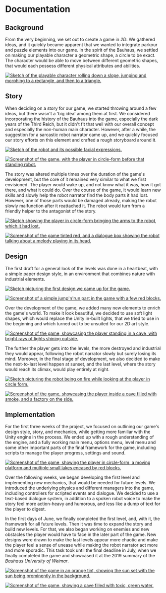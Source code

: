 
# Documentation

## Background
From the very beginning, we set out to create a game in *2D*. We gathered ideas, and it quickly became apparent that we wanted to integrate parkour and puzzle elements into our game. In the spirit of the Bauhaus, we settled on making our playable character a geometric shape, a circle to be exact. The character would be able to move between different geometric shapes, that would each possess different physical attributes and abilities.

[![Sketch of the playable character rolling down a slope, jumping and morphing to a rectangle, and then to a triangle.](/Documentation/Images/sketch_morph_mechanics.jpg)](#)

## Story
When deciding on a story for our game, we started throwing around a few ideas, but there wasn't a 'big idea' among them at first. We considered incorporating the history of the Bauhaus into the game, especially the dark years of the Third Reich, but it didn't fit that well with our overall concept and especially the non-human main character.  However, after a while, the suggestion for a sarcastic robot narrator came up, and we quickly focused our story efforts on this element and crafted a rough storyboard around it.

[![Sketch of the robot and its possible facial expressions.](/Documentation/Images/sketch_robot_and_emotions.jpg)](#)

[![Screenshot of the game, with the player in circle-form before that standing robot.](/Documentation/Screenshots/screenshot_robot_standing.png)](#)

The story was altered multiple times over the duration of the game's development, but the core of it remained very similar to what we first envisioned. The player would wake up, and not know what it was, how it got there, and what it could do. Over the course of the game, it would learn new skills and slowly help the robot narrator find the body parts it had lost. However, one of those parts would be damaged already, making the robot slowly malfunction after it reattached it. The robot would turn from a friendly helper to the antagonist of the story.

[![Sketch showing the player in circle-form bringing the arms to the robot, which it had lost.](/Documentation/Images/sketch_robot_finding_parts.jpg)](#)

[![Screenshot of the game tinted red, and a dialogue box showing the robot talking about a melody playing in its head.](/Documentation/Screenshots/screenshot_crazy_robot.png)](#)

## Design
The first draft for a general look of the levels was done in a heartbeat, with a simple paper design style, in an environment that combines nature with industrial elements.

[![Sketch picturing the first design we came up for the game.](/Documentation/Images/sketch_first_level_design.jpg)](#)

[![Screenshot of a simple jump'n'run part in the game with a few red blocks.](/Documentation/Screenshots/screenshot_jump_n_run.png)](#)

Over the development of the game, we added many new elements to enrich the game's world. To make it look beautiful, we decided to use soft light shapes, which would replace the Unity in-built lights, that we tried to use in the beginning and which turned out to be unsuited for our 2D art style.

[![Screenshot of the game, showcasing the player standing in a cave, with bright rays of lights shining outside.](/Documentation/Screenshots/screenshot_little_cave.png)](#)

The further the player gets into the levels, the more destroyed and industrial they would appear, following the robot narrator slowly but surely losing its mind. Moreover, in the final stage of development, we also decided to make the next-to-last level happen at sunset, and the last level, where the story would reach its climax, would play entirely at night.

[![Sketch picturing the robot being on fire while looking at the player in circle form.](/Documentation/Images/sketch_robot_on_fire.jpg)](#)

[![Screenshot of the game, showcasing the player inside a cave filled with smoke, and a factory on the side.](/Documentation/Screenshots/screenshot_factory.png)](#)

## Implementation
For the first three weeks of the project, we focused on outlining our game's design style, story, and mechanics, while getting more familiar with the Unity engine in the process. We ended up with a rough understanding of the engine, and a fully working main menu, options menu, level menu and some other important parts of the final framework for the game, including scripts to manage the player progress, settings and sound.

[![Screenshot of the game, showing the player in circle-form, a moving platform and multiple small lakes encased by red blocks.](/Documentation/Screenshots/screenshot_lakes.png)](#)

Over the following weeks, we began developing the first level and implementing new mechanics, that would be needed for future levels. We introduced the underlying physics and different managers into the game, including controllers for scripted events and dialogue. We decided to use a text-based dialogue system, in addition to a spoken robot voice to make the story feel more action-heavy and humorous, and less like a dump of text for the player to digest.

In the first days of June, we finally completed the first level, and, with it, the framework for all future levels. Then it was time to expand the story and build new levels. For that, we also began working on enemies and new obstacles the player would have to face in the later part of the game. New designs were drawn to make the last levels appear more chaotic and make the player feel a sense of unease while making the robot narrator act more and more sporadic. This task took until the final deadline in July, when we finally completed the game and showcased it at the 2019 summary of the *Bauhaus University of Weimar*.

[![Screenshot of the game in an orange tint, showing the sun set with the sun being prominently in the background.](/Documentation/Screenshots/screenshot_sun_set.png)](#)

[![Screenshot of the game, showing a cave filled with toxic, green water.](/Documentation/Screenshots/screenshot_toxic_water.png)](#)